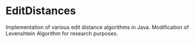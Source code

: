 # EditDistances
Implementation of various edit distance algorithms in Java. Modification of Levenshtein Algorithm for research purposes.
